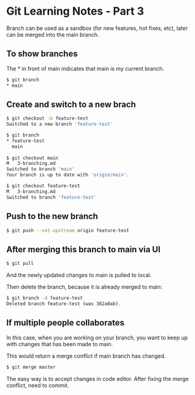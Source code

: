 # Git Learning Notes - Part 3

Branch can be used as a sandbox (for new features, hot fixes, etc), later can be merged into the main branch. 

## To show branches

The \* in front of main indicates that main is my current branch. 

```sh
$ git branch
* main
```

## Create and switch to a new brach

```sh
$ git checkout -b feature-test
Switched to a new branch 'feature-test'

$ git branch
* feature-test
  main
  
$ git checkout main
M	3-branching.md
Switched to branch 'main'
Your branch is up to date with 'origin/main'.

$ git checkout feature-test
M	3-branching.md
Switched to branch 'feature-test'
```

## Push to the new branch

```sh
$ git push --set-upstream origin feature-test
```

## After merging this branch to main via UI

```sh
$ git pull
```
And the newly updated changes to main is pulled to local. 

Then delete the branch, because it is already merged to main:

```sh
$ git branch -d feature-test
Deleted branch feature-test (was 362a0ab).
```

## If multiple people collaborates

In this case, when you are working on your branch, you want to keep up with changes that has been made to main. 

This would return a merge conflict if main branch has changed. 

```sh
$ git merge master
```

The easy way is to accept changes in code editor. After fixing the merge conflict, need to commit. 





